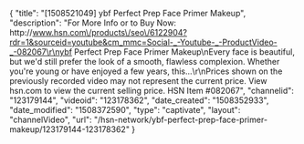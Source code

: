 {
    "title": "[1508521049] ybf Perfect Prep Face Primer Makeup",
    "description": "For More Info or to Buy Now: http:\/\/www.hsn.com\/products\/seo\/6122904?rdr=1&sourceid=youtube&cm_mmc=Social-_-Youtube-_-ProductVideo-_-082067\r\nybf Perfect Prep Face Primer Makeup\nEvery face is beautiful, but we'd still prefer the look of a smooth, flawless complexion. Whether you're young or have enjoyed a few years, this...\r\nPrices shown on the previously recorded video may not represent the current price.  View hsn.com to view the current selling price. HSN Item #082067",
    "channelid": "123179144",
    "videoid": "123178362",
    "date_created": "1508352933",
    "date_modified": "1508372590",
    "type": "captivate",
    "layout": "channelVideo",
    "url": "\/hsn-network\/ybf-perfect-prep-face-primer-makeup\/123179144-123178362"
}